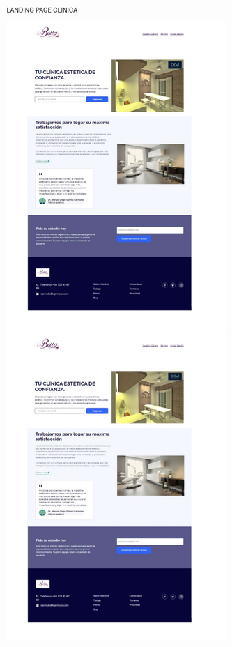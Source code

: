  LANDING PAGE CLINICA
 
 ![image](https://github.com/florenpedrajas/PRACTICAS-FLEXBOX-II/blob/master/images/ResultadoClinica_page-0001.jpg)
 ![image](https://github.com/florenpedrajas/PRACTICAS-FLEXBOX-II/blob/master/images/ResultadoClinica_page-0001.jpg)

